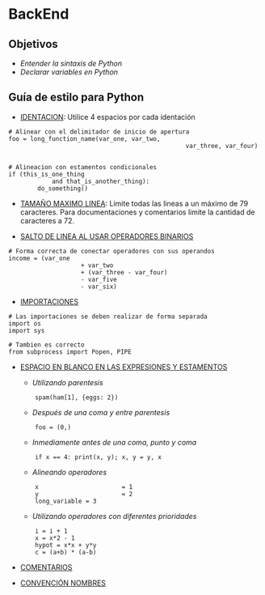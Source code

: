 # BackEnd

## Objetivos
- *Entender la sintaxis de Python*
- *Declarar variables en Python*

## Guía de estilo para Python
- [IDENTACION](https://peps.python.org/pep-0008/#indentation):
Utilice 4 espacios por cada identación

```
# Alinear con el delimitador de inicio de apertura
foo = long_function_name(var_one, var_two, 
												 var_three, var_four)


# Alineacion con estamentos condicionales
if (this_is_one_thing 
			and that_is_another_thing):
		do_something()
```

- [TAMAÑO MAXIMO LINEA](https://peps.python.org/pep-0008/#maximum-line-length): 
Limite todas las lineas a un máximo de 79 caracteres. Para documentaciones y 
comentarios limite la cantidad de caracteres a 72.

- [SALTO DE LINEA AL USAR OPERADORES BINARIOS](https://peps.python.org/pep-0008/#should-a-line-break-before-or-after-a-binary-operator)
```
# Forma correcta de conectar operadores con sus operandos
income = (var_one
					+ var_two
					+ (var_three - var_four)
					- var_five
					- var_six)
```

- [IMPORTACIONES](https://peps.python.org/pep-0008/#imports)
```
# Las importaciones se deben realizar de forma separada
import os
import sys

# Tambien es correcto
from subprocess import Popen, PIPE
```

- [ESPACIO EN BLANCO EN LAS EXPRESIONES Y ESTAMENTOS](https://peps.python.org/pep-0008/#whitespace-in-expressions-and-statements)
	- *Utilizando parentesis*
	```
		spam(ham[1], {eggs: 2})
	```
	- *Después de una coma y entre parentesis*
	```
		foo = (0,)
	```

	- *Inmediamente antes de una coma, punto y coma*
	```
		if x == 4: print(x, y); x, y = y, x
	```
	- *Alineando operadores*
	```
		x 						= 1
		y 						= 2
		long_variable = 3
	```
	- *Utilizando operadores con diferentes prioridades*
	```
		i = i + 1
		x = x*2 - 1
		hypot = x*x + y*y
		c = (a+b) * (a-b)
	```

- [COMENTARIOS](https://peps.python.org/pep-0008/#comments)
- [CONVENCIÓN NOMBRES](https://peps.python.org/pep-0008/#naming-conventions)